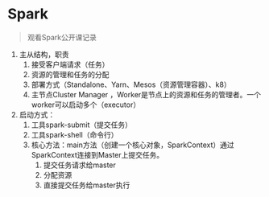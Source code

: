 # Spark

> 观看Spark公开课记录

1. 主从结构，职责
   1. 接受客户端请求（任务）
   2. 资源的管理和任务的分配
   3. 部署方式（Standalone、Yarn、Mesos（资源管理容器）、k8）
   4. 主节点Cluster Manager ，Worker是节点上的资源和任务的管理者。一个worker可以启动多个（executor）
2. 启动方式：
   1. 工具spark-submit（提交任务）
   2. 工具spark-shell（命令行）
   3. 核心方法：main方法（创建一个核心对象，SparkContext）通过SparkContext连接到Master上提交任务。
      1. 提交任务请求给master
      2. 分配资源
      3. 直接提交任务给master执行

